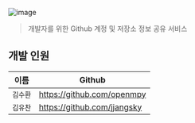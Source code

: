 ![image](https://github.com/user-attachments/assets/484c488e-2dbf-4ae6-9595-c476ff5a8cea)
> 개발자를 위한 Github 계정 및 저장소 정보 공유 서비스

## 개발 인원
| 이름    | Github                            |
|-------|--------------------------------|
| `김수환` | https://github.com/openmpy  |
| `김유찬` | https://github.com/jjangsky |
